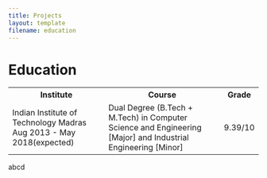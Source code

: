 ```yaml
---
title: Projects
layout: template
filename: education
--- 
```


# Education

<table width="100%" align="center" border="0" cellspacing="0">
         <tr>
                  <th width="40%">Institute
                  <th width="50%">Course
                  <th width="10%">Grade
         </tr>
         <tr>
                  <td width="40%">Indian Institute of Technology Madras<br>Aug 2013 - May 2018(expected)</td>
                  <td width="50%">Dual Degree (B.Tech + M.Tech) in Computer Science and Engineering [Major] and Industrial Engineering [Minor]</td>
                  <td width="10%">9.39/10</td>
         </tr>
</table>
abcd
